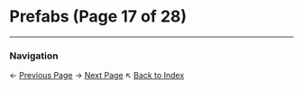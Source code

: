 # Prefabs (Page 17 of 28)

---
### Navigation
← [Previous Page](../Prefabs/page_16.md)
→ [Next Page](../Prefabs/page_18.md)
↖ [Back to Index](../README.md)
